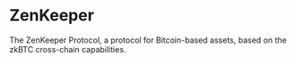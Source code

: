 # ZenKeeper
The ZenKeeper Protocol, a protocol for Bitcoin-based assets, based on the zkBTC cross-chain capabilities.
